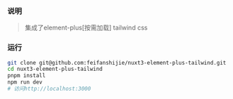 ### 说明
> 集成了element-plus[按需加载] tailwind css

### 运行
```bash
git clone git@github.com:feifanshijie/nuxt3-element-plus-tailwind.git
cd nuxt3-element-plus-tailwind
pnpm install
npm run dev
# 访问http://localhost:3000
```
